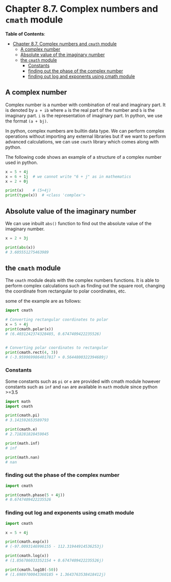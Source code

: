 # Chapter 8.7. Complex numbers and `cmath` module

**Table of Contents**:

- [Chapter 8.7. Complex numbers and `cmath` module](#chapter-87-complex-numbers-and-cmath-module)
  - [A complex number](#a-complex-number)
  - [Absolute value of the imaginary number](#absolute-value-of-the-imaginary-number)
  - [the `cmath` module](#the-cmath-module)
    - [Constants](#constants)
    - [finding out the phase of the complex number](#finding-out-the-phase-of-the-complex-number)
    - [finding out log and exponents using cmath module](#finding-out-log-and-exponents-using-cmath-module)

## A complex number

Complex number is a number with combination of real and imaginary part. It is denoted by `a + ib` where `a` is the real part of the number and `b` is the imaginary part. `i` is the representation of imaginary part. In python, we use the format `(a + bj)`.

In python, complex numbers are builtin data type. We can perform complex operations without importing any external libraries but if we want to perform advanced calculations, we can use `cmath` library which comes along with python.

The following code shows an example of a structure of a complex number used in python.

```py
x = 5 + 4j
x = 6 + 1j  # we cannot write "6 + j" as in mathematics
x = 2 + 0j

print(x)    # (5+4j)
print(type(x))  # <class 'complex'>
```

## Absolute value of the imaginary number

We can use inbuilt `abs()` function to find out the absolute value of the imaginary number.

```py
x = 2 + 3j

print(abs(x))
# 3.605551275463989
```

## the `cmath` module

The `cmath` module deals with the complex numbers functions. It is able to perform complex calculations such as finding out the square root, changing the coordinate from rectangular to polar coordinates, etc.

some of the example are as follows:

```py
import cmath

# Converting rectangular coordinates to polar
x = 5 + 4j
print(cmath.polar(x))
# (6.4031242374328485, 0.6747409422235526)


# Converting polar coordinates to rectangular
print(cmath.rect(4, 3))
# (-3.9599699864017817 + 0.5644800322394689j)
```

### Constants

Some constants such as `pi` or `e` are provided with cmath module however constants such as `inf` and `nan` are available in `math` module since python >=3.5

```python
import math
import cmath

print(cmath.pi)
# 3.141592653589793

print(cmath.e)
# 2.718281828459045

print(math.inf)
# inf

print(math.nan)
# nan
```

### finding out the phase of the complex number

```python
import cmath

print(cmath.phase(5 + 4j))
# 0.6747409422235526
```

### finding out log and exponents using cmath module

```python
import cmath

x = 5 + 4j

print(cmath.exp(x))
# (-97.0093146996155 - 112.31944914536253j)

print(cmath.log(x))
# (1.856786033352154 + 0.6747409422235526j)

print(cmath.log10(-50))
# (1.6989700043360185 + 1.3643763538418412j)
 ```
